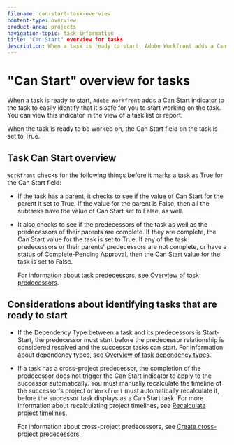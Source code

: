 ```yaml
---
filename: can-start-task-overview
content-type: overview
product-area: projects
navigation-topic: task-information
title: "Can Start" overview for tasks
description: When a task is ready to start, Adobe Workfront adds a Can Start indicator to the task to easily identify that it's safe for you to start working on the task. You can view this indicator in the view of a task list or report.
---
```


# "Can Start" overview for tasks

When a task is ready to start, `Adobe Workfront` adds a Can Start indicator to the task to easily identify that it's safe for you to start working on the task. You can view this indicator in the view of a task list or report.

When the task is ready to be worked on, the Can Start field on the task is set to True.

## Task Can Start overview

`Workfront` checks for the following things before it marks a task as True for the Can Start field:

* If the task has a parent, it checks to see if the value of Can Start for the parent it set to True. If the value for the parent is False, then all the subtasks have the value of Can Start set to False, as well.&nbsp;
* It also checks to see if the predecessors of the task as well as the predecessors of their parents are complete. If they are complete, the Can Start value for the task is set to True. If any of the task predecessors or their parents' predecessors are not complete, or have a status of Complete-Pending Approval, then the Can Start value for the task is set to False.&nbsp;

  For information about task predecessors, see [Overview of task predecessors](../../../manage-work/tasks/use-prdcssrs/predecessors-overview.md).

## Considerations about identifying tasks that are ready to start

* If the Dependency Type between a task and its predecessors is Start-Start, the predecessor must start before the predecessor relationship is considered resolved and the successor tasks can start. For information about dependency types, see [Overview of task dependency types](../../../manage-work/tasks/use-prdcssrs/task-dependency-types.md). 
* If a task has a cross-project predecessor, the completion of the predecessor does not trigger the Can Start indicator to apply to the successor automatically. You must manually recalculate the timeline of the successor's project or `Workfront` must automatically recalculate it, before the successor task displays as a Can&nbsp;Start task. For more information about recalculating project timelines, see [Recalculate project timelines](../../../manage-work/projects/manage-projects/recalculate-project-timeline.md).

  For information about cross-project predecessors, see [Create cross-project predecessors](../../../manage-work/tasks/use-prdcssrs/cross-project-predecessors.md).

